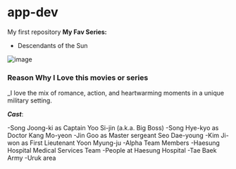 # app-dev
My first repository
**My Fav Series:**
- Descendants of the Sun
  
![image](https://github.com/user-attachments/assets/660b800b-6d0b-4507-9890-c2273401627b)


### Reason Why I Love this movies or series
_I love the mix of romance, action, and heartwarming moments in a unique military setting.

***Cast***:

-Song Joong-ki as Captain Yoo Si-jin (a.k.a. Big Boss)
-Song Hye-kyo as Doctor Kang Mo-yeon 
-Jin Goo as Master sergeant Seo Dae-young
-Kim Ji-won as First Lieutenant Yoon Myung-ju
-Alpha Team Members
-Haesung Hospital Medical Services Team
-People at Haesung Hospital
-Tae Baek Army
-Uruk area
